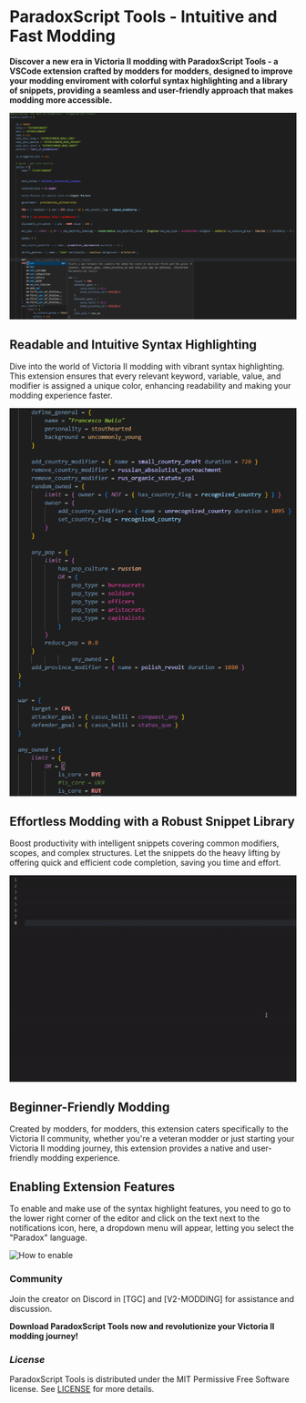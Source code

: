 # **ParadoxScript Tools - Intuitive and Fast Modding** #

**Discover a new era in Victoria II modding with ParadoxScript Tools - a VSCode extension crafted by modders for modders, designed to improve your modding enviroment with colorful syntax highlighting and a library of snippets, providing a seamless and user-friendly approach that makes modding more accessible.**

![Preview](https://github.com/ColdSlav/paradoxscript-tools/blob/30a86fdfe111a4ed7e3e81c288293c9eebcea9d9/images/preview.png)

## Readable and Intuitive Syntax Highlighting ##

Dive into the world of Victoria II modding with vibrant syntax highlighting. This extension ensures that every relevant keyword, variable, value, and modifier is assigned a unique color, enhancing readability and making your modding experience faster.

![Syntax Showcase](https://github.com/ColdSlav/paradoxscript-tools/blob/30a86fdfe111a4ed7e3e81c288293c9eebcea9d9/images/syntax.png)

## Effortless Modding with a Robust Snippet Library ##

Boost productivity with intelligent snippets covering common modifiers, scopes, and complex structures. Let the snippets do the heavy lifting by offering quick and efficient code completion, saving you time and effort.

![Snippets showcase](https://github.com/ColdSlav/paradoxscript-tools/blob/30a86fdfe111a4ed7e3e81c288293c9eebcea9d9/images/snippets.gif)

## Beginner-Friendly Modding ##

Created by modders, for modders, this extension caters specifically to the Victoria II community, whether you're a veteran modder or just starting your Victoria II modding journey, this extension provides a native and user-friendly modding experience.

## Enabling Extension Features ##

To enable and make use of the syntax highlight features, you need to go to the lower right corner of the editor and click on the text next to the notifications icon, here, a dropdown menu will appear, letting you select the "Paradox" language.

![How to enable](https://github.com/ColdSlav/paradoxscript-tools/blob/30a86fdfe111a4ed7e3e81c288293c9eebcea9d9/images/enable.gif)

### **Community** ###

Join the creator on Discord in [TGC] and [V2-MODDING] for assistance and discussion.

**Download ParadoxScript Tools now and revolutionize your Victoria II modding journey!**

### *License* ###

ParadoxScript Tools is distributed under the MIT Permissive Free Software license. See [LICENSE](LICENSE.txt) for more details.

